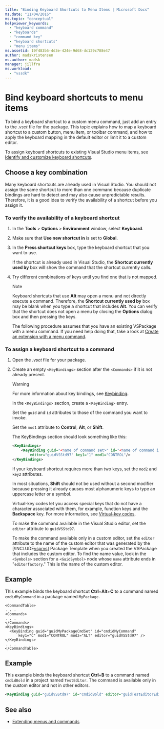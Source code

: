 ```yaml
---
title: "Binding Keyboard Shortcuts to Menu Items | Microsoft Docs"
ms.date: "11/04/2016"
ms.topic: "conceptual"
helpviewer_keywords:
  - "keyboard command"
  - "keyboards"
  - "command key"
  - "keyboard shortcuts"
  - "menu items"
ms.assetid: 19f483b6-4d3e-424e-9d68-dc129c788e47
author: madskristensen
ms.author: madsk
manager: jillfra
ms.workload:
  - "vssdk"
---
```

# Bind keyboard shortcuts to menu items
To bind a keyboard shortcut to a custom menu command, just add an entry to the *.vsct* file for the package. This topic explains how to map a keyboard shortcut to a custom button, menu item, or toolbar command, and how to apply the keyboard mapping in the default editor or limit it to a custom editor.

 To assign keyboard shortcuts to existing Visual Studio menu items, see [Identify and customize keyboard shortcuts](../ide/identifying-and-customizing-keyboard-shortcuts-in-visual-studio.md).

## Choose a key combination
 Many keyboard shortcuts are already used in Visual Studio. You should not assign the same shortcut to more than one command because duplicate bindings are hard to detect and may also cause unpredictable results. Therefore, it is a good idea to verify the availability of a shortcut before you assign it.

### To verify the availability of a keyboard shortcut

1. In the **Tools** > **Options** > **Environment** window, select **Keyboard**.

2. Make sure that **Use new shortcut in** is set to **Global**.

3. In the **Press shortcut keys** box, type the keyboard shortcut that you want to use.

    If the shortcut is already used in Visual Studio, the **Shortcut currently used by** box will show the command that the shortcut currently calls.

4. Try different combinations of keys until you find one that is not mapped.

   > [!NOTE]
   > Keyboard shortcuts that use **Alt** may open a menu and not directly execute a command. Therefore, the **Shortcut currently used by** box may be blank when you type a shortcut that includes **Alt**. You can verify that the shortcut does not open a menu by closing the **Options** dialog box and then pressing the keys.

   The following procedure assumes that you have an existing VSPackage with a menu command. If you need help doing that, take a look at [Create an extension with a menu command](../extensibility/creating-an-extension-with-a-menu-command.md).

### To assign a keyboard shortcut to a command

1. Open the *.vsct* file for your package.

2. Create an empty `<KeyBindings>` section after the `<Commands>` if it is not already present.

   > [!WARNING]
   > For more information about key bindings, see [Keybinding](../extensibility/keybinding-element.md).

    In the `<KeyBindings>` section, create a `<KeyBinding>` entry.

    Set the `guid`  and  `id` attributes to those of the command you want to invoke.

    Set the `mod1` attribute to **Control**, **Alt**, or **Shift**.

    The KeyBindings section should look something like this:

   ```xml
   <KeyBindings>
       <KeyBinding guid="<name of command set>" id="<name of command id>"
           editor="guidVSStd97" key1="1" mod1="CONTROL"/>
   </KeyBindings>

   ```

   If your keyboard shortcut requires more than two keys, set the `mod2` and `key2` attributes.

   In most situations, **Shift** should not be used without a second modifier because pressing it already causes most alphanumeric keys to type an uppercase letter or a symbol.

   Virtual-key codes let you access special keys that do not have a character associated with them, for example, function keys and the **Backspace** key. For more information, see [Virtual-key codes](/windows/desktop/inputdev/virtual-key-codes).

   To make the command available in the Visual Studio editor, set the `editor` attribute to `guidVSStd97`.

   To make the command available only in a custom editor, set the `editor` attribute to the name of the custom editor that was generated by the [!INCLUDE[vsprvs](../code-quality/includes/vsprvs_md.md)] Package Template when you created the VSPackage that includes the custom editor. To find the name value, look in the `<Symbols>` section for a `<GuidSymbol>` node whose `name` attribute ends in "`editorfactory`." This is the name of the custom editor.

## Example
 This example binds the keyboard shortcut **Ctrl**+**Alt**+**C** to a command named `cmdidMyCommand` in a package named `MyPackage`.

```
<CommandTable>
. . .
<Commands>
. . .
</Commands>
<KeyBindings>
  <KeyBinding guid="guidMyPackageCmdSet" id="cmdidMyCommand"
      key1="C" mod1="CONTROL" mod2="ALT" editor="guidVSStd97" />
</KeyBindings>
. . .
</CommandTable>
```

## Example
 This example binds the keyboard shortcut **Ctrl**+**B** to a command named `cmdidBold` in a project named `TestEditor`. The command is available only in the custom editor and not in other editors.

```xml
<KeyBinding guid="guidVSStd97" id="cmdidBold" editor="guidTestEditorEditorFactory" key1="B" mod1="Control" />
```

## See also
- [Extending menus and commands](../extensibility/extending-menus-and-commands.md)